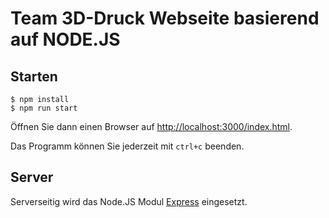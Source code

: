 # Team 3D-Druck Webseite basierend auf NODE.JS

## Starten

```shell
$ npm install
$ npm run start
```

Öffnen Sie dann einen Browser auf [http://localhost:3000/index.html](http://localhost:3000/index.html).

Das Programm können Sie jederzeit mit `ctrl+c` beenden.


## Server

Serverseitig wird das Node.JS Modul [Express](https://www.npmjs.com/package/express) eingesetzt.